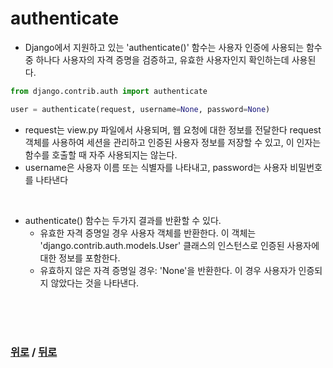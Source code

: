 # authenticate

- Django에서 지원하고 있는 'authenticate()' 함수는 사용자 인증에 사용되는 함수중 하나다 사용자의 자격 증명을 검증하고, 유효한 사용자인지 확인하는데 사용된다.

```python
from django.contrib.auth import authenticate

user = authenticate(request, username=None, password=None)
```

- request는 view.py 파일에서 사용되며, 웹 요청에 대한 정보를 전달한다 request 객체를 사용하여 세션을 관리하고 인증된 사용자 정보를 저장할 수 있고, 이 인자는 함수를 호출할 때 자주 사용되지는 않는다.
- username은 사용자 이름 또는 식별자를 나타내고, password는 사용자 비밀번호를 나타낸다

<br>

- authenticate() 함수는 두가지 결과를 반환할 수 있다.
  - 유효한 자격 증명일 경우 사용자 객체를 반환한다. 이 객체는 'django.contrib.auth.models.User' 클래스의 인스턴스로 인증된 사용자에 대한 정보를 포함한다.
  - 유효하지 않은 자격 증명일 경우: 'None'을 반환한다. 이 경우 사용자가 인증되지 않았다는 것을 나타낸다.

<br>

<br>

<br>

### [위로](#authenticate) / [뒤로](/django/README.md)